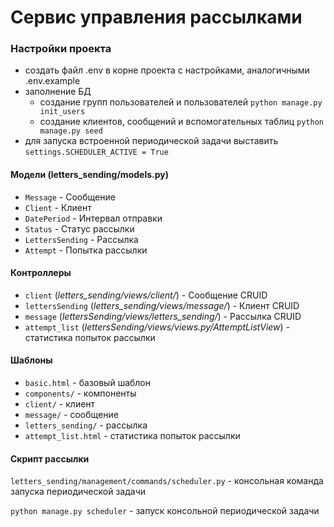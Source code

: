 #  Сервис управления рассылками

### Настройки проекта
+ cоздать файл .env в корне проекта с настройками, аналогичными .env.example
+ заполнение БД
  * создание групп пользователей и пользователей ```python manage.py init_users```
  * создание клиентов, сообщений и вспомогательных таблиц ```python manage.py seed```
+ для запуска встроенной периодической задачи выставить ``settings.SCHEDULER_ACTIVE = True``

#### Модели (letters_sending/models.py)
+ ``Message`` - Сообщение
+ ``Client`` - Клиент
+ ``DatePeriod`` - Интервал отправки
+ ``Status`` - Статус рассылки
+ ``LettersSending`` - Рассылка
+ ``Attempt`` - Попытка рассылки


#### Контроллеры
+ ``client`` (*letters_sending/views/client/*) - Сообщение CRUID
+ ``lettersSending`` (*letters_sending/views/message/*) - Клиент CRUID
+ ``message`` (*lettersSending/views/letters_sending/*) - Рассылка CRUID
+ ``attempt_list`` (*lettersSending/views/views.py/AttemptListView*) - статистика попыток рассылки
 
#### Шаблоны
+ ``basic.html`` - базовый шаблон
+ ``components/`` - компоненты
+ ``client/`` - клиент
+ ``message/`` - сообщение
+ ``letters_sending/`` - рассылка
+ ``attempt_list.html`` - статистика попыток рассылки


#### Скрипт рассылки
``letters_sending/management/commands/scheduler.py`` - консольная команда запуска периодической задачи

``python manage.py scheduler`` - запуск консольной периодической задачи 
